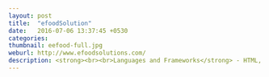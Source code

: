 ```yaml
---
layout: post
title:  "efoodSolution"
date:   2016-07-06 13:37:45 +0530
categories: 
thumbnail: eefood-full.jpg
weburl: http://www.efoodsolutions.com/
description: <strong><br><br>Languages and Frameworks</strong> - HTML, CSS, JAVASCRIPT, JQUERY.<br><br><strong>Tools Used</strong> - PHOTOSHOP, ILLUSTRATOR, DREAMWEAVER, Sublimetext.
---
```

